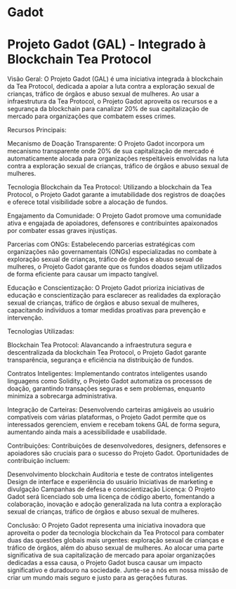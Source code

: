 # Gadot
# Projeto Gadot (GAL) - Integrado à Blockchain Tea Protocol

Visão Geral:
O Projeto Gadot (GAL) é uma iniciativa integrada à blockchain da Tea Protocol, dedicada a apoiar a luta contra a exploração sexual de crianças, tráfico de órgãos e abuso sexual de mulheres. Ao usar a infraestrutura da Tea Protocol, o Projeto Gadot aproveita os recursos e a segurança da blockchain para canalizar 20% de sua capitalização de mercado para organizações que combatem esses crimes.

Recursos Principais:

Mecanismo de Doação Transparente: O Projeto Gadot incorpora um mecanismo transparente onde 20% de sua capitalização de mercado é automaticamente alocada para organizações respeitáveis envolvidas na luta contra a exploração sexual de crianças, tráfico de órgãos e abuso sexual de mulheres.

Tecnologia Blockchain da Tea Protocol: Utilizando a blockchain da Tea Protocol, o Projeto Gadot garante a imutabilidade dos registros de doações e oferece total visibilidade sobre a alocação de fundos.

Engajamento da Comunidade: O Projeto Gadot promove uma comunidade ativa e engajada de apoiadores, defensores e contribuintes apaixonados por combater essas graves injustiças.

Parcerias com ONGs: Estabelecendo parcerias estratégicas com organizações não governamentais (ONGs) especializadas no combate à exploração sexual de crianças, tráfico de órgãos e abuso sexual de mulheres, o Projeto Gadot garante que os fundos doados sejam utilizados de forma eficiente para causar um impacto tangível.

Educação e Conscientização: O Projeto Gadot prioriza iniciativas de educação e conscientização para esclarecer as realidades da exploração sexual de crianças, tráfico de órgãos e abuso sexual de mulheres, capacitando indivíduos a tomar medidas proativas para prevenção e intervenção.

Tecnologias Utilizadas:

Blockchain Tea Protocol: Alavancando a infraestrutura segura e descentralizada da blockchain Tea Protocol, o Projeto Gadot garante transparência, segurança e eficiência na distribuição de fundos.

Contratos Inteligentes: Implementando contratos inteligentes usando linguagens como Solidity, o Projeto Gadot automatiza os processos de doação, garantindo transações seguras e sem problemas, enquanto minimiza a sobrecarga administrativa.

Integração de Carteiras: Desenvolvendo carteiras amigáveis ao usuário compatíveis com várias plataformas, o Projeto Gadot permite que os interessados gerenciem, enviem e recebam tokens GAL de forma segura, aumentando ainda mais a acessibilidade e usabilidade.

Contribuições:
Contribuições de desenvolvedores, designers, defensores e apoiadores são cruciais para o sucesso do Projeto Gadot. Oportunidades de contribuição incluem:

Desenvolvimento blockchain
Auditoria e teste de contratos inteligentes
Design de interface e experiência do usuário
Iniciativas de marketing e divulgação
Campanhas de defesa e conscientização
Licença:
O Projeto Gadot será licenciado sob uma licença de código aberto, fomentando a colaboração, inovação e adoção generalizada na luta contra a exploração sexual de crianças, tráfico de órgãos e abuso sexual de mulheres.

Conclusão:
O Projeto Gadot representa uma iniciativa inovadora que aproveita o poder da tecnologia blockchain da Tea Protocol para combater duas das questões globais mais urgentes: exploração sexual de crianças e tráfico de órgãos, além do abuso sexual de mulheres. Ao alocar uma parte significativa de sua capitalização de mercado para apoiar organizações dedicadas a essa causa, o Projeto Gadot busca causar um impacto significativo e duradouro na sociedade. Junte-se a nós em nossa missão de criar um mundo mais seguro e justo para as gerações futuras.



